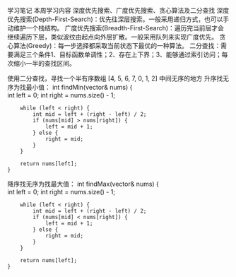学习笔记
本周学习内容 深度优先搜索、广度优先搜索、贪心算法及二分查找
深度优先搜索(Depth-First-Search)：优先往深层搜索。一般采用递归方式，也可以手动维护一个栈结构。
广度优先搜索(Breadth-First-Search)：遍历完当前层才会继续遍历下层，类似波纹由起点向外层扩散。一般采用队列来实现广度优先。
贪心算法(Greedy)：每一步选择都采取当前状态下最优的一种算法。
二分查找：需要满足三个条件1、目标函数单调性；2、存在上下界；3、能够通过索引访问；每次缩小一半的查找区间。

使用二分查找，寻找一个半有序数组 [4, 5, 6, 7, 0, 1, 2] 中间无序的地方
升序找无序为找最小值：
int findMin(vector<int>& nums) {   
        int left = 0;
        int right = nums.size() - 1;

        while (left < right) {
            int mid = left + (right - left) / 2;
            if (nums[mid] > nums[right]) {
                left = mid + 1;
            } else {
                right = mid;
            }
        }
        
        return nums[left];
    }
降序找无序为找最大值：
int findMax(vector<int>& nums) {   
        int left = 0;
        int right = nums.size() - 1;

        while (left < right) {
            int mid = left + (right - left) / 2;
            if (nums[mid] < nums[right]) {
                left = mid + 1;
            } else {
                right = mid;
            }
        }
        
        return nums[left];
    }